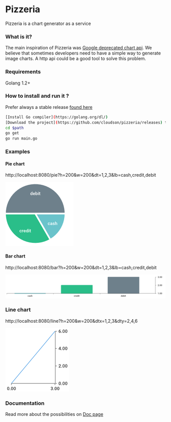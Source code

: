 Pizzeria
=========

Pizzeria is a chart generator as a service

### What is it?

The main inspiration of Pizzeria was
[Google deprecated chart api](https://developers.google.com/chart/image). 
We believe that sometimes developers need to have a simple way to generate
image charts. 
A http api could be a good tool to solve this problem.


### Requirements

Golang 1.2+

### How to install and run it ?
Prefer always a stable release [found here](https://github.com/cloudson/pizzeria/releases)

```bash
[Install Go compiler](https://golang.org/dl/)
[Download the project](https://github.com/cloudson/pizzeria/releases) to some $path
cd $path
go get 
go run main.go
```

### Examples 

#### Pie chart

http://localhost:8080/pie?h=200&w=200&dt=1,2,3&lb=cash,credit,debit

![](./_images/pie.png)

#### Bar chart 

http://localhost:8080/bar?h=200&w=200&dt=1,2,3&lb=cash,credit,debit

![](./_images/bar.png)

### Line chart 

http://localhost:8080/line?h=200&w=200&dtx=1,2,3&dty=2,4,6

![](./_images/line.png)

### Documentation 

Read more about the possibilities on [Doc page](./doc/index.md)


